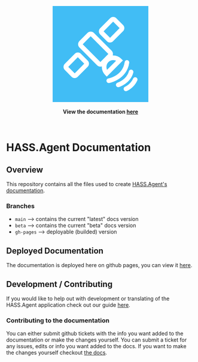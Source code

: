 <p align="center">
  <a href="https://github.com/hass-agent/HASS.Agent">
    <img src="docs/assets/images/logo/logo-256.png"  alt="HASS.Agent" />
  </a>
</p>
<p align="center">
  <strong>
    View the documentation 
    <a href="https://hass-agent.io/">here</a>
  </strong>
</p>
<br clear="left" />

# HASS.Agent Documentation

## Overview

This repository contains all the files used to create [HASS.Agent's documentation](https://hass-agent.io/).

### Branches

- `main` --> contains the current "latest" docs version
- `beta` --> contains the current "beta" docs version
- `gh-pages` --> deployable (builded) version

## Deployed Documentation

The documentation is deployed here on github pages, you can view it [here](https://hass-agent.io/).

## Development / Contributing

If you would like to help out with development or translating of the HASS.Agent application check out our guide [here](https://hass-agent.io/latest/contributing/).

### Contributing to the documentation

You can either submit github tickets with the info you want added to the documentation or make the changes yourself. You can submit a ticket for any issues, edits or info you want added to the docs. If you want to make the changes yourself checkout [the docs](https://hass-agent.io/latest/contributing/#helping-out-with-the-documentation).
